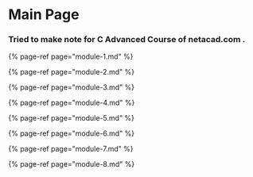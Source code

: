 # Main Page

### Tried to make note for C Advanced Course of netacad.com .

{% page-ref page="module-1.md" %}

{% page-ref page="module-2.md" %}

{% page-ref page="module-3.md" %}

{% page-ref page="module-4.md" %}

{% page-ref page="module-5.md" %}

{% page-ref page="module-6.md" %}

{% page-ref page="module-7.md" %}

{% page-ref page="module-8.md" %}



